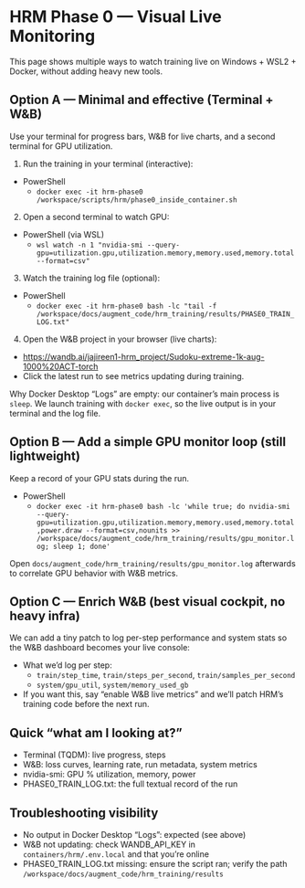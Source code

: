 # HRM Phase 0 — Visual Live Monitoring

This page shows multiple ways to watch training live on Windows + WSL2 + Docker, without adding heavy new tools.

## Option A — Minimal and effective (Terminal + W&B)
Use your terminal for progress bars, W&B for live charts, and a second terminal for GPU utilization.

1) Run the training in your terminal (interactive):
- PowerShell
  - `docker exec -it hrm-phase0 /workspace/scripts/hrm/phase0_inside_container.sh`

2) Open a second terminal to watch GPU:
- PowerShell (via WSL)
  - `wsl watch -n 1 "nvidia-smi --query-gpu=utilization.gpu,utilization.memory,memory.used,memory.total --format=csv"`

3) Watch the training log file (optional):
- PowerShell
  - `docker exec -it hrm-phase0 bash -lc "tail -f /workspace/docs/augment_code/hrm_training/results/PHASE0_TRAIN_LOG.txt"`

4) Open the W&B project in your browser (live charts):
- https://wandb.ai/jajireen1-hrm_project/Sudoku-extreme-1k-aug-1000%20ACT-torch
- Click the latest run to see metrics updating during training.

Why Docker Desktop “Logs” are empty: our container’s main process is `sleep`. We launch training with `docker exec`, so the live output is in your terminal and the log file.

## Option B — Add a simple GPU monitor loop (still lightweight)
Keep a record of your GPU stats during the run.

- PowerShell
  - `docker exec -it hrm-phase0 bash -lc 'while true; do nvidia-smi --query-gpu=utilization.gpu,utilization.memory,memory.used,memory.total,power.draw --format=csv,nounits >> /workspace/docs/augment_code/hrm_training/results/gpu_monitor.log; sleep 1; done'`

Open `docs/augment_code/hrm_training/results/gpu_monitor.log` afterwards to correlate GPU behavior with W&B metrics.

## Option C — Enrich W&B (best visual cockpit, no heavy infra)
We can add a tiny patch to log per-step performance and system stats so the W&B dashboard becomes your live console:
- What we’d log per step:
  - `train/step_time`, `train/steps_per_second`, `train/samples_per_second`
  - `system/gpu_util`, `system/memory_used_gb`
- If you want this, say “enable W&B live metrics” and we’ll patch HRM’s training code before the next run.

## Quick “what am I looking at?”
- Terminal (TQDM): live progress, steps
- W&B: loss curves, learning rate, run metadata, system metrics
- nvidia-smi: GPU % utilization, memory, power
- PHASE0_TRAIN_LOG.txt: the full textual record of the run

## Troubleshooting visibility
- No output in Docker Desktop “Logs”: expected (see above)
- W&B not updating: check WANDB_API_KEY in `containers/hrm/.env.local` and that you’re online
- PHASE0_TRAIN_LOG.txt missing: ensure the script ran; verify the path `/workspace/docs/augment_code/hrm_training/results`

